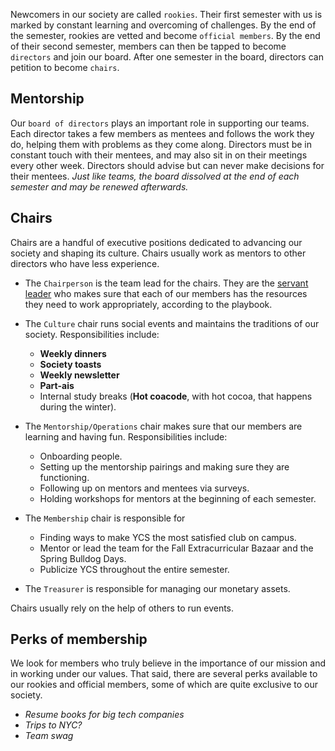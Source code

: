 
Newcomers in our society are called `rookies`. Their first semester with us is marked by constant learning and overcoming of challenges. By the end of the semester, rookies are vetted and become `official members`. By the end of their second semester, members can then be tapped to become `directors` and join our board. After one semester in the board, directors can petition to become `chairs`.

## Mentorship

Our `board of directors` plays an important role in supporting our teams. Each director takes a few members as mentees and follows the work they do, helping them with problems as they come along. Directors must be in constant touch with their mentees, and may also sit in on their meetings every other week. Directors should advise but can never make decisions for their mentees. _Just like teams, the board dissolved at the end of each semester and may be renewed afterwards._

## Chairs

Chairs are a handful of executive positions dedicated to advancing our society and shaping its culture. Chairs usually work as mentors to other directors who have less experience.

- The `Chairperson` is the team lead for the chairs. They are the [servant leader](https://en.wikipedia.org/wiki/Servant_leadership) who makes sure that each of our members has the resources they need to work appropriately, according to the playbook.

- The `Culture` chair runs social events and maintains the traditions of our society. Responsibilities include:
  - __Weekly dinners__
  - __Society toasts__
  - __Weekly newsletter__
  - __Part-ais__
  - Internal study breaks (__Hot coacode__, with hot cocoa, that happens during the winter).

- The `Mentorship/Operations` chair makes sure that our members are learning and having fun. Responsibilities include:
  - Onboarding people.
  - Setting up the mentorship pairings and making sure they are functioning.
  - Following up on mentors and mentees via surveys.
  - Holding workshops for mentors at the beginning of each semester.

- The `Membership` chair is responsible for
  - Finding ways to make YCS the most satisfied club on campus.
  - Mentor or lead the team for the Fall Extracurricular Bazaar and the Spring Bulldog Days.
  - Publicize YCS throughout the entire semester.

- The `Treasurer` is responsible for managing our monetary assets.

Chairs usually rely on the help of others to run events.

## Perks of membership

We look for members who truly believe in the importance of our mission and in working under our values. That said, there are several perks available to our rookies and official members, some of which are quite exclusive to our society.

- _Resume books for big tech companies_
- _Trips to NYC?_
- _Team swag_
